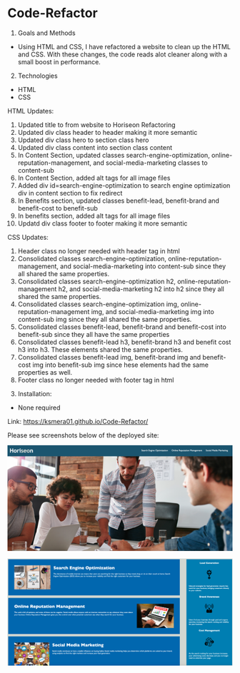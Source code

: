 # Code-Refactor

1) Goals and Methods
- Using HTML and CSS, I have refactored a website to clean up the HTML and CSS. With these changes, the code reads alot cleaner along with a small boost in performance.

2) Technologies
- HTML
- CSS

HTML Updates: 
1. Updated title to from website to Horiseon Refactoring
2. Updated div class header to header making it more semantic
3. Updated div class hero to section class hero
4. Updated div class content into section class content
5. In Content Section, updated classes search-engine-optimization, online-reputation-management, and social-media-marketing classes to content-sub
6. In Content Section, added alt tags for all image files
7. Added div id=search-engine-optimization to search engine optimization div in content section to fix redirect
8. In Benefits section, updated classes benefit-lead, benefit-brand and benefit-cost to benefit-sub
9. In benefits section, added alt tags for all image files
10. Updatd div class footer to footer making it more semantic

CSS Updates:
1. Header class no longer needed with header tag in html
2. Consolidated classes search-engine-optimization, online-reputation-management, and social-media-marketing into content-sub since they all shared the same properties.
3. Consolidated classes search-engine-optimization h2, online-reputation-management h2, and social-media-marketing h2 into h2 since they all shared the same properties.
4. Consolidated classes search-engine-optimization img, online-reputation-management img, and social-media-marketing img into content-sub img since they all shared the same properties.
5. Consolidated classes benefit-lead, benefit-brand and benefit-cost into benefit-sub since they all have the same properties
6. Consolidated classes benefit-lead h3, benefit-brand h3 and benefit cost h3 into h3. These elements shared the same properties.
7. Consolidated classes benefit-lead img, benefit-brand img and benefit-cost img into benefit-sub img since hese elements had the same properties as well. 
8. Footer class no longer needed with footer tag in html

3) Installation:
- None required

Link: https://ksmera01.github.io/Code-Refactor/

Please see screenshots below of the deployed site:
 
![Image description](./images/horiseon1.png)

![Image description](./images/horiseon2.png)